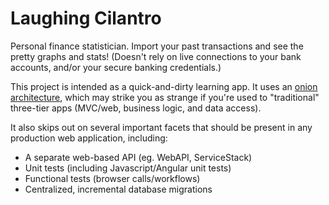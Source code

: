 # Laughing Cilantro

Personal finance statistician. Import your past transactions and see the pretty graphs and stats! (Doesn't rely on live connections to your bank accounts, and/or your secure banking credentials.)

This project is intended as a quick-and-dirty learning app. It uses an [onion architecture](http://jeffreypalermo.com/blog/the-onion-architecture-part-3/), which may strike you as strange if you're used to "traditional" three-tier apps (MVC/web, business logic, and data access).

It also skips out on several important facets that should be present in any production web application, including:

- A separate web-based API (eg. WebAPI, ServiceStack)
- Unit tests (including Javascript/Angular unit tests)
- Functional tests (browser calls/workflows)
- Centralized, incremental database migrations
